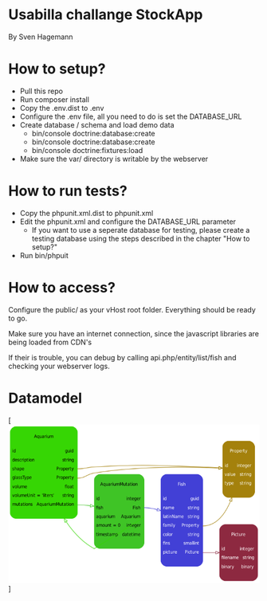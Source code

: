# Usabilla challange StockApp
By Sven Hagemann

# How to setup?
* Pull this repo
* Run composer install
* Copy the .env.dist to .env
* Configure the .env file, all you need to do is set the DATABASE_URL
* Create database / schema and load demo data
    * bin/console doctrine:database:create
    * bin/console doctrine:database:create
    * bin/console doctrine:fixtures:load
* Make sure the var/ directory is writable by the webserver

# How to run tests?
* Copy the phpunit.xml.dist to phpunit.xml
* Edit the phpunit.xml and configure the DATABASE_URL parameter
    * If you want to use a seperate database for testing, please create a testing database using the steps described in the chapter "How to setup?"  
* Run bin/phpuit

# How to access?
Configure the public/ as your vHost root folder. Everything should be ready to go.

Make sure you have an internet connection, since the javascript libraries are being loaded from CDN's 

If their is trouble, you can debug by calling api.php/entity/list/fish and checking your webserver logs.

# Datamodel
[![IMAGE DATAMODEL](./model.png)]